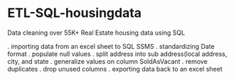 # ETL-SQL-housingdata
Data cleaning over 55K+ Real Estate housing data using SQL

. importing data from an excel sheet to SQL SSMS
. standardizing Date format
. populate null values
. split address into sub address(local address, city, and state 
. generalize values on column SoldAsVacant
. remove duplicates
. drop unused columns
. exporting data back to an excel sheet

